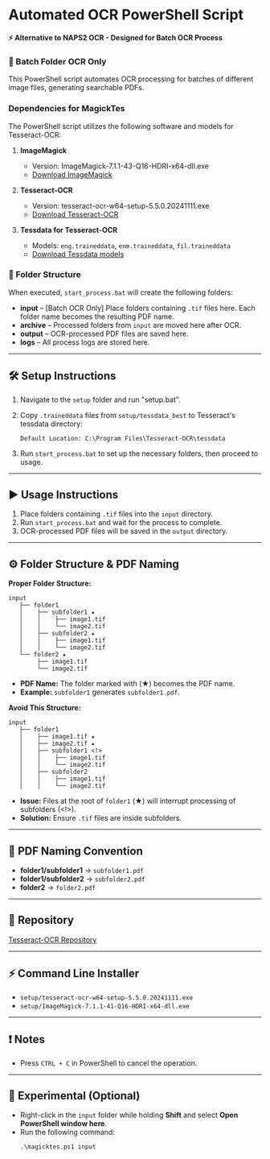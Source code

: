 # Automated OCR PowerShell Script

**⚡ Alternative to NAPS2 OCR - Designed for Batch OCR Process**

### 🚀 Batch Folder OCR Only

This PowerShell script automates OCR processing for batches of different image files, generating searchable PDFs.

### Dependencies for MagickTes

The PowerShell script utilizes the following software and models for Tesseract-OCR:

1. **ImageMagick**  
   - Version: ImageMagick-7.1.1-43-Q16-HDRI-x64-dll.exe  
   - [Download ImageMagick](https://imagemagick.org/script/download.php)

2. **Tesseract-OCR**  
   - Version: tesseract-ocr-w64-setup-5.5.0.20241111.exe  
   - [Download Tesseract-OCR](https://github.com/UB-Mannheim/tesseract/wiki)

3. **Tessdata for Tesseract-OCR**  
   - Models: `eng.traineddata`, `enm.traineddata`, `fil.traineddata`  
   - [Download Tessdata models](https://github.com/tesseract-ocr/tessdata/tree/main)

### 📂 Folder Structure
When executed, `start_process.bat` will create the following folders:

- **input** – [Batch OCR Only] Place folders containing `.tif` files here. Each folder name becomes the resulting PDF name.
- **archive** – Processed folders from `input` are moved here after OCR.
- **output** – OCR-processed PDF files are saved here.
- **logs** – All process logs are stored here.

---
## 🛠️ Setup Instructions

1. Navigate to the `setup` folder and run "setup.bat".

2. Copy `.traineddata` files from `setup/tessdata_best` to Tesseract's tessdata directory:
   ```
   Default Location: C:\Program Files\Tesseract-OCR\tessdata
   ```
3. Run `start_process.bat` to set up the necessary folders, then proceed to usage.

---
## ▶️ Usage Instructions

1. Place folders containing `.tif` files into the `input` directory.
2. Run `start_process.bat` and wait for the process to complete.
3. OCR-processed PDF files will be saved in the `output` directory.

---
## ⚙️ Folder Structure & PDF Naming

**Proper Folder Structure:**
```
input
   ├── folder1
   │    ├── subfolder1 ★
   │    │    ├── image1.tif
   │    │    └── image2.tif
   │    ├── subfolder2 ★
   │    │    ├── image1.tif
   │    │    └── image2.tif
   └── folder2 ★
        ├── image1.tif
        └── image2.tif
```
- **PDF Name:** The folder marked with (★) becomes the PDF name.
- **Example:** `subfolder1` generates `subfolder1.pdf`.

**Avoid This Structure:**
```
input
   ├── folder1
   │    ├── image1.tif ★
   │    ├── image2.tif ★
   │    ├── subfolder1 <!>
   │    │    ├── image1.tif
   │    │    └── image2.tif
   │    ├── subfolder2
   │    │    ├── image1.tif
   │    │    └── image2.tif
```
- **Issue:** Files at the root of `folder1` (★) will interrupt processing of subfolders (<!>).
- **Solution:** Ensure `.tif` files are inside subfolders.

---
## 📄 PDF Naming Convention

- **folder1/subfolder1** → `subfolder1.pdf`
- **folder1/subfolder2** → `subfolder2.pdf`
- **folder2** → `folder2.pdf`

---
## 🔗 Repository
[Tesseract-OCR Repository](https://github.com/tesseract-ocr/tesseract)

---
## ⚡ Command Line Installer
- `setup/tesseract-ocr-w64-setup-5.5.0.20241111.exe`
- `setup/ImageMagick-7.1.1-41-Q16-HDRI-x64-dll.exe`

---
## ❗ Notes
- Press `CTRL + C` in PowerShell to cancel the operation.

---
## 🧪 Experimental (Optional)
- Right-click in the `input` folder while holding **Shift** and select **Open PowerShell window here**.
- Run the following command:
   ```
   .\magicktes.ps1 input
   ```

